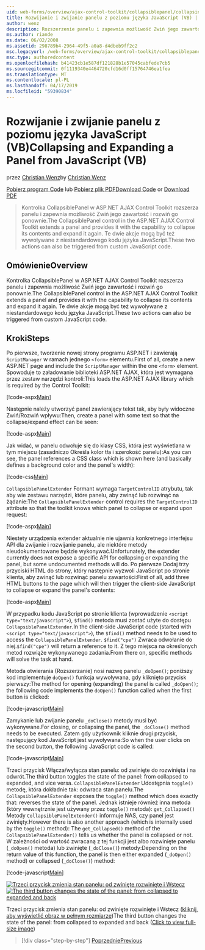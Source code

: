 ```yaml
---
uid: web-forms/overview/ajax-control-toolkit/collapsiblepanel/collapsing-and-expanding-a-panel-from-javascript-vb
title: Rozwijanie i zwijanie panelu z poziomu języka JavaScript (VB) | Dokumentacja firmy Microsoft
author: wenz
description: Rozszerzenie panelu i zapewnia możliwość Zwiń jego zawartość i rozwiń go kontrolki CollapsiblePanel w ASP.NET AJAX Control Toolkit...
ms.author: riande
ms.date: 06/02/2008
ms.assetid: 298789b4-2964-49f5-a0a8-d4dbeb9ff2c2
msc.legacyurl: /web-forms/overview/ajax-control-toolkit/collapsiblepanel/collapsing-and-expanding-a-panel-from-javascript-vb
msc.type: authoredcontent
ms.openlocfilehash: b41423cb1e587df121828b1e57045cabfede7cb5
ms.sourcegitcommit: 0f1119340e4464720cfd16d0ff15764746ea1fea
ms.translationtype: MT
ms.contentlocale: pl-PL
ms.lasthandoff: 04/17/2019
ms.locfileid: "59390834"
---
```

# <a name="collapsing-and-expanding-a-panel-from-javascript-vb"></a><span data-ttu-id="485c4-103">Rozwijanie i zwijanie panelu z poziomu języka JavaScript (VB)</span><span class="sxs-lookup"><span data-stu-id="485c4-103">Collapsing and Expanding a Panel from JavaScript (VB)</span></span>

<span data-ttu-id="485c4-104">przez [Christian Wenz](https://github.com/wenz)</span><span class="sxs-lookup"><span data-stu-id="485c4-104">by [Christian Wenz](https://github.com/wenz)</span></span>

<span data-ttu-id="485c4-105">[Pobierz program Code](http://download.microsoft.com/download/8/a/a/8aab3c3e-de6f-463f-805c-5fda567eef6e/CollapsiblePanel1.vb.zip) lub [Pobierz plik PDF](http://download.microsoft.com/download/b/6/a/b6ae89ee-df69-4c87-9bfb-ad1eb2b23373/collapsiblepanel1VB.pdf)</span><span class="sxs-lookup"><span data-stu-id="485c4-105">[Download Code](http://download.microsoft.com/download/8/a/a/8aab3c3e-de6f-463f-805c-5fda567eef6e/CollapsiblePanel1.vb.zip) or [Download PDF](http://download.microsoft.com/download/b/6/a/b6ae89ee-df69-4c87-9bfb-ad1eb2b23373/collapsiblepanel1VB.pdf)</span></span>

> <span data-ttu-id="485c4-106">Kontrolka CollapsiblePanel w ASP.NET AJAX Control Toolkit rozszerza panelu i zapewnia możliwość Zwiń jego zawartość i rozwiń go ponownie.</span><span class="sxs-lookup"><span data-stu-id="485c4-106">The CollapsiblePanel control in the ASP.NET AJAX Control Toolkit extends a panel and provides it with the capability to collapse its contents and expand it again.</span></span> <span data-ttu-id="485c4-107">Te dwie akcje mogą być też wywoływane z niestandardowego kodu języka JavaScript.</span><span class="sxs-lookup"><span data-stu-id="485c4-107">These two actions can also be triggered from custom JavaScript code.</span></span>


## <a name="overview"></a><span data-ttu-id="485c4-108">Omówienie</span><span class="sxs-lookup"><span data-stu-id="485c4-108">Overview</span></span>

<span data-ttu-id="485c4-109">Kontrolka CollapsiblePanel w ASP.NET AJAX Control Toolkit rozszerza panelu i zapewnia możliwość Zwiń jego zawartość i rozwiń go ponownie.</span><span class="sxs-lookup"><span data-stu-id="485c4-109">The CollapsiblePanel control in the ASP.NET AJAX Control Toolkit extends a panel and provides it with the capability to collapse its contents and expand it again.</span></span> <span data-ttu-id="485c4-110">Te dwie akcje mogą być też wywoływane z niestandardowego kodu języka JavaScript.</span><span class="sxs-lookup"><span data-stu-id="485c4-110">These two actions can also be triggered from custom JavaScript code.</span></span>

## <a name="steps"></a><span data-ttu-id="485c4-111">Kroki</span><span class="sxs-lookup"><span data-stu-id="485c4-111">Steps</span></span>

<span data-ttu-id="485c4-112">Po pierwsze, tworzenie nowej strony programu ASP.NET i zawierają `ScriptManager` w ramach jednego `<form>` elementu.</span><span class="sxs-lookup"><span data-stu-id="485c4-112">First of all, create a new ASP.NET page and include the `ScriptManager` within the one `<form>` element.</span></span> <span data-ttu-id="485c4-113">Spowoduje to załadowanie biblioteki ASP.NET AJAX, która jest wymagana przez zestaw narzędzi kontroli:</span><span class="sxs-lookup"><span data-stu-id="485c4-113">This loads the ASP.NET AJAX library which is required by the Control Toolkit:</span></span>

[!code-aspx[Main](collapsing-and-expanding-a-panel-from-javascript-vb/samples/sample1.aspx)]

<span data-ttu-id="485c4-114">Następnie należy utworzyć panel zawierający tekst tak, aby były widoczne Zwiń/Rozwiń wpływu:</span><span class="sxs-lookup"><span data-stu-id="485c4-114">Then, create a panel with some text so that the collapse/expand effect can be seen:</span></span>

[!code-aspx[Main](collapsing-and-expanding-a-panel-from-javascript-vb/samples/sample2.aspx)]

<span data-ttu-id="485c4-115">Jak widać, w panelu odwołuje się do klasy CSS, która jest wyświetlana w tym miejscu (zasadniczo Określa kolor tła i szerokość panelu):</span><span class="sxs-lookup"><span data-stu-id="485c4-115">As you can see, the panel references a CSS class which is shown here (and basically defines a background color and the panel's width):</span></span>

[!code-css[Main](collapsing-and-expanding-a-panel-from-javascript-vb/samples/sample3.css)]

<span data-ttu-id="485c4-116">`CollapsiblePanelExtender` Formant wymaga `TargetControlID` atrybutu, tak aby wie zestawu narzędzi, które panelu, aby zwinąć lub rozwinąć na żądanie:</span><span class="sxs-lookup"><span data-stu-id="485c4-116">The `CollapsiblePanelExtender` control requires the `TargetControlID` attribute so that the toolkit knows which panel to collapse or expand upon request:</span></span>

[!code-aspx[Main](collapsing-and-expanding-a-panel-from-javascript-vb/samples/sample4.aspx)]

<span data-ttu-id="485c4-117">Niestety urządzenia extender aktualnie nie ujawnia konkretnego interfejsu API dla zwijanie i rozwijanie panelu, ale niektóre metody nieudokumentowane będzie wykonywać.</span><span class="sxs-lookup"><span data-stu-id="485c4-117">Unfortunately, the extender currently does not expose a specific API for collapsing or expanding the panel, but some undocumented methods will do.</span></span> <span data-ttu-id="485c4-118">Po pierwsze Dodaj trzy przyciski HTML do strony, który następnie wyzwoli JavaScript po stronie klienta, aby zwinąć lub rozwinąć panelu zawartości:</span><span class="sxs-lookup"><span data-stu-id="485c4-118">First of all, add three HTML buttons to the page which will then trigger the client-side JavaScript to collapse or expand the panel's contents:</span></span>

[!code-aspx[Main](collapsing-and-expanding-a-panel-from-javascript-vb/samples/sample5.aspx)]

<span data-ttu-id="485c4-119">W przypadku kodu JavaScript po stronie klienta (wprowadzenie `<script type="text/javascript">`), `$find()` metoda musi zostać użyte do dostępu `CollapsiblePanelExtender`.</span><span class="sxs-lookup"><span data-stu-id="485c4-119">In the client-side JavaScript code (started with `<script type="text/javascript">`), the `$find()` method needs to be used to access the `CollapsiblePanelExtender`.</span></span> <span data-ttu-id="485c4-120">`$find("cpe")` Zwraca odwołanie do niej.</span><span class="sxs-lookup"><span data-stu-id="485c4-120">`$find("cpe")` will return a reference to it.</span></span> <span data-ttu-id="485c4-121">Z tego miejsca na określonych metod rozwiąże wykonywanego zadania.</span><span class="sxs-lookup"><span data-stu-id="485c4-121">From there on, specific methods will solve the task at hand.</span></span>

<span data-ttu-id="485c4-122">Metoda otwierania (Rozszerzanie) nosi nazwę panelu `_doOpen()`; poniższy kod implementuje `doOpen()` funkcja wywoływana, gdy kliknięto przycisk pierwszy:</span><span class="sxs-lookup"><span data-stu-id="485c4-122">The method for opening (expanding) the panel is called `_doOpen()`; the following code implements the `doOpen()` function called when the first button is clicked:</span></span>

[!code-javascript[Main](collapsing-and-expanding-a-panel-from-javascript-vb/samples/sample6.js)]

<span data-ttu-id="485c4-123">Zamykanie lub zwijanie panelu `_doClose()` metody musi być wykonywane.</span><span class="sxs-lookup"><span data-stu-id="485c4-123">For closing, or collapsing the panel, the `_doClose()` method needs to be executed.</span></span> <span data-ttu-id="485c4-124">Zatem gdy użytkownik kliknie drugi przycisk, następujący kod JavaScript jest wywoływana:</span><span class="sxs-lookup"><span data-stu-id="485c4-124">So when the user clicks on the second button, the following JavaScript code is called:</span></span>

[!code-javascript[Main](collapsing-and-expanding-a-panel-from-javascript-vb/samples/sample7.js)]

<span data-ttu-id="485c4-125">Trzeci przycisk Włącza/wyłącza stan panelu: od zwinięte do rozwinięta i na odwrót.</span><span class="sxs-lookup"><span data-stu-id="485c4-125">The third button toggles the state of the panel: from collapsed to expanded, and vice versa.</span></span> <span data-ttu-id="485c4-126">`CollapsiblePanelExtender` Udostępnia `toggle()` metodę, która dokładnie tak: odwraca stan panelu.</span><span class="sxs-lookup"><span data-stu-id="485c4-126">The `CollapsiblePanelExtender` exposes the `toggle()` method which does exactly that: reverses the state of the panel.</span></span> <span data-ttu-id="485c4-127">Jednak istnieje również inna metoda (który wewnętrznie jest używany przez `toggle()` metoda): `get_Collapsed()` Metody `CollapsiblePanelExtender()` informuje NAS, czy panel jest zwinięty.</span><span class="sxs-lookup"><span data-stu-id="485c4-127">However there is also another approach (which is internally used by the `toggle()` method): The `get_Collapsed()` method of the `CollapsiblePanelExtender()` tells us whether the panel is collapsed or not.</span></span> <span data-ttu-id="485c4-128">W zależności od wartość zwracaną z tej funkcji jest albo rozwinięte panelu (`_doOpen()` metoda) lub zwinięte (`_doClose()`) metody:</span><span class="sxs-lookup"><span data-stu-id="485c4-128">Depending on the return value of this function, the panel is then either expanded (`_doOpen()` method) or collapsed (`_doClose()`) method:</span></span>

[!code-javascript[Main](collapsing-and-expanding-a-panel-from-javascript-vb/samples/sample8.js)]


<span data-ttu-id="485c4-129">[![Trzeci przycisk zmienia stan panelu: od zwinięte rozwinięte i Wstecz](collapsing-and-expanding-a-panel-from-javascript-vb/_static/image2.png)](collapsing-and-expanding-a-panel-from-javascript-vb/_static/image1.png)</span><span class="sxs-lookup"><span data-stu-id="485c4-129">[![The third button changes the state of the panel: from collapsed to expanded and back](collapsing-and-expanding-a-panel-from-javascript-vb/_static/image2.png)](collapsing-and-expanding-a-panel-from-javascript-vb/_static/image1.png)</span></span>

<span data-ttu-id="485c4-130">Trzeci przycisk zmienia stan panelu: od zwinięte rozwinięte i Wstecz ([kliknij, aby wyświetlić obraz w pełnym rozmiarze](collapsing-and-expanding-a-panel-from-javascript-vb/_static/image3.png))</span><span class="sxs-lookup"><span data-stu-id="485c4-130">The third button changes the state of the panel: from collapsed to expanded and back ([Click to view full-size image](collapsing-and-expanding-a-panel-from-javascript-vb/_static/image3.png))</span></span>

> [!div class="step-by-step"]
> [<span data-ttu-id="485c4-131">Poprzednie</span><span class="sxs-lookup"><span data-stu-id="485c4-131">Previous</span></span>](collapsing-and-expanding-a-panel-from-javascript-cs.md)
